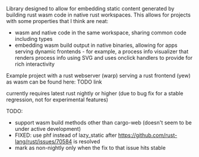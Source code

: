 Library designed to allow for embedding static content generated by building rust wasm code in native rust workspaces. This allows for projects with some properties that I think are neat:

- wasm and native code in the same workspace, sharing common code including types
- embedding wasm build output in native binaries, allowing for apps serving dynamic frontends - for example, a process info visualizer that renders process info using SVG and uses onclick handlers to provide for rich interactivity

Example project with a rust webserver (warp) serving a rust frontend (yew) as wasm can be found here: TODO link

currently requires latest rust nightly or higher (due to bug fix for a stable regression, not for experimental features)

TODO:
- support wasm build methods other than cargo-web (doesn't seem to be under active development)
- FIXED: use phf instead of lazy_static after https://github.com/rust-lang/rust/issues/70584 is resolved 
- mark as non-nightly only when the fix to that issue hits stable
